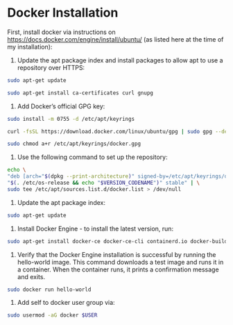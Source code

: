 # Docker Installation

First, install docker via instructions on https://docs.docker.com/engine/install/ubuntu/ (as listed here at the time of my installation):

1. Update the apt package index and install packages to allow apt to use a repository over HTTPS:
```bash
sudo apt-get update
```
```bash
sudo apt-get install ca-certificates curl gnupg
```
1. Add Docker’s official GPG key:
```bash
sudo install -m 0755 -d /etc/apt/keyrings
```
```bash
curl -fsSL https://download.docker.com/linux/ubuntu/gpg | sudo gpg --dearmor -o /etc/apt/keyrings/docker.gpg
```
```bash
sudo chmod a+r /etc/apt/keyrings/docker.gpg
```
1. Use the following command to set up the repository:
```bash
echo \ 
"deb [arch="$(dpkg --print-architecture)" signed-by=/etc/apt/keyrings/docker.gpg] https://download.docker.com/linux/ubuntu \
"$(. /etc/os-release && echo "$VERSION_CODENAME")" stable" | \
sudo tee /etc/apt/sources.list.d/docker.list > /dev/null
```
1. Update the apt package index:
```bash
sudo apt-get update
```
1. Install Docker Engine - to install the latest version, run:
```bash
sudo apt-get install docker-ce docker-ce-cli containerd.io docker-buildx-plugin docker-compose-plugin
```
1. Verify that the Docker Engine installation is successful by running the hello-world image. This command downloads a test image and runs it in a container. When the container runs, it prints a confirmation message and exits.
```bash
sudo docker run hello-world
```
1. Add self to docker user group via:
```bash
sudo usermod -aG docker $USER
```

